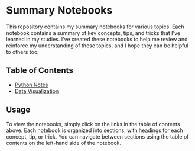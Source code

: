 # Summary Notebooks

This repository contains my summary notebooks for various topics. Each notebook contains a summary of key concepts, tips, and tricks that I've learned in my studies. I've created these notebooks to help me review and reinforce my understanding of these topics, and I hope they can be helpful to others too.

## Table of Contents

- [Python Notes](https://github.com/kareemNagah/Summary_2023/tree/main/python)
-  [Data Visualization](https://github.com/kareemNagah/Summary_2023/tree/main/Data%20Visualization)

## Usage

To view the notebooks, simply click on the links in the table of contents above. Each notebook is organized into sections, with headings for each concept, tip, or trick.
 You can navigate between sections using the table of contents on the left-hand side of the notebook.
